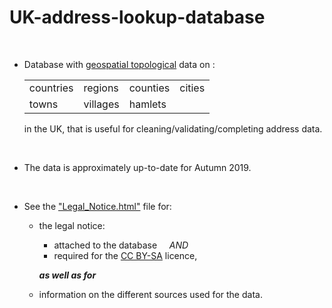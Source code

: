 # UK-address-lookup-database

<BR>
  
- Database with [geospatial topological](https://en.wikipedia.org/wiki/Geospatial_topology) data on :

  <table>
  <tr>
    <td>countries</td><td>regions</td><td>counties</td><td>cities</td>
  </tr>
  <tr>
    <td>towns</td><td>villages</td><td>hamlets</td>
  </tr>
</table>

in the UK, that is useful for cleaning/validating/completing address data.
</li></ul>

<BR>

- The data is approximately up-to-date for Autumn 2019.

<BR>

- See the ["Legal_Notice.html"](../Legal_Notice.html) file for:

  - the legal notice:

    - attached to the database &nbsp;&nbsp;&nbsp;&nbsp;*AND*
    - required for the [CC BY-SA](https://creativecommons.org/licenses/by-sa/4.0/) licence,

    ***as well as for***

  - information on the different sources used for the data.

